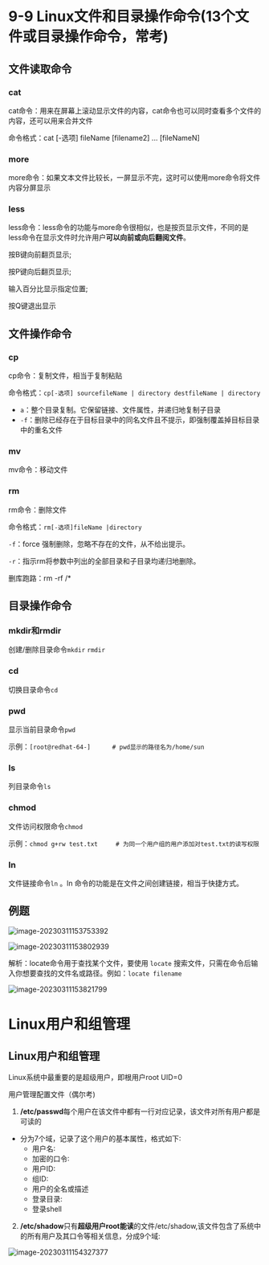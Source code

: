 # 9-9 Linux文件和目录操作命令(13个文件或目录操作命令，常考)

## 文件读取命令

### cat

cat命令：用来在屏幕上滚动显示文件的内容，cat命令也可以同时查看多个文件的内容，还可以用来合并文件

命令格式：cat [-选项] fileName [filename2] ... [fileNameN]

### more

more命令：如果文本文件比较长，一屏显示不完，这时可以使用more命令将文件内容分屏显示

### less

less命令：less命令的功能与more命令很相似，也是按页显示文件，不同的是less命令在显示文件时允许用户**可以向前或向后翻阅文件**。

按B键向前翻页显示;

按P键向后翻页显示;

输入百分比显示指定位置;

按Q键退出显示

## 文件操作命令

### cp

cp命令：复制文件，相当于复制粘贴

命令格式：`cp[-选项] sourcefileName | directory destfileName | directory`

- `a`：整个目录复制。它保留链接、文件属性，并递归地复制子目录
- `-f`：删除已经存在于目标目录中的同名文件且不提示，即强制覆盖掉目标目录中的重名文件

### mv

mv命令：移动文件

### rm

rm命令：删除文件

命令格式：`rm[-选项]fileName |directory`

`-f`：force 强制删除，忽略不存在的文件，从不给出提示。

`-r`：指示rm将参数中列出的全部目录和子目录均递归地删除。

删库跑路：rm -rf /*

## 目录操作命令

### mkdir和rmdir

创建/删除目录命令`mkdir` `rmdir`

### cd

切换目录命令`cd`

### pwd

显示当前目录命令`pwd `

示例：`[root@redhat-64-]      # pwd显示的路径名为/home/sun`

### ls

列目录命令`ls`

### chmod

文件访问权限命令`chmod `

示例：`chmod g+rw test.txt     # 为同一个用户组的用户添加对test.txt的读写权限`

### ln

文件链接命令`ln` 。ln 命令的功能是在文件之间创建链接，相当于快捷方式。

## 例题

![image-20230311153753392](https://img.yatjay.top/md/image-20230311153753392.png)

![image-20230311153802939](https://img.yatjay.top/md/image-20230311153802939.png)

解析：locate命令用于查找某个文件，要使用 `locate` 搜索文件，只需在命令后输入你想要查找的文件名或路径。例如：`locate filename`

![image-20230311153821799](https://img.yatjay.top/md/image-20230311153821799.png)

# Linux用户和组管理

## Linux用户和组管理

Linux系统中最重要的是超级用户，即根用户root UID=0

用户管理配置文件（偶尔考)

1. **/etc/passwd**每个用户在该文件中都有一行对应记录，该文件对所有用户都是可读的

- 分为7个域，记录了这个用户的基本属性，格式如下∶
  - 用户名∶
  - 加密的口令∶
  - 用户ID:
  - 组ID:
  - 用户的全名或描述
  - 登录目录:
  - 登录shell

2. **/etc/shadow**只有**超级用户root能读**的文件/etc/shadow,该文件包含了系统中的所有用户及其口令等相关信息，分成9个域:

![image-20230311154327377](https://img.yatjay.top/md/image-20230311154327377.png)